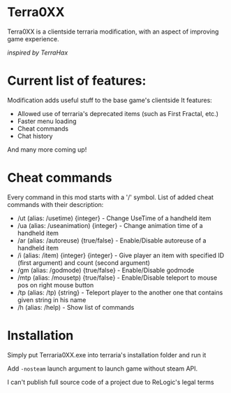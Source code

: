 # Terra0XX
Terra0XX is a clientside terraria modification, with an aspect of improving game experience.

*inspired by TerraHax*

# Current list of features:
Modification adds useful stuff to the base game's clientside
It features:
- Allowed use of terraria's deprecated items (such as First Fractal, etc.)
- Faster menu loading
- Cheat commands
- Chat history

And many more coming up!


# Cheat commands
Every command in this mod starts with a '/' symbol. 
List of added cheat commands with their description:
- /ut (alias: /usetime) {integer} - Change UseTime of a handheld item
- /ua (alias: /useanimation) {integer} - Change animation time of a handheld item
- /ar (alias: /autoreuse) {true/false} - Enable/Disable autoreuse of a handheld item
- /i (alias: /item) {integer} {integer} - Give player an item with specified ID (first argument) and count (second argument)
- /gm (alias: /godmode) {true/false} - Enable/Disable godmode
- /mtp (alias: /mousetp) {true/false} - Enable/Disable teleport to mouse pos on right mouse button
- /tp (alias: /tp) {string} - Teleport player to the another one that contains given string in his name
- /h (alias: /help) - Show list of commands

# Installation
Simply put Terraria0XX.exe into terraria's installation folder and run it

Add `-nosteam` launch argument to launch game without steam API.


I can't publish full source code of a project due to ReLogic's legal terms
